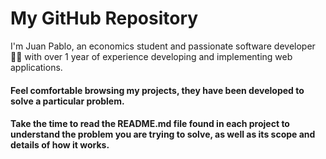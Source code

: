 <h1>My GitHub Repository</h1>

I'm Juan Pablo, an economics student and passionate software developer 👨‍💻 with over 1 year of experience developing and implementing web applications.

<h4>Feel comfortable browsing my projects, they have been developed to solve a particular problem.</h4>

<h4>Take the time to read the <strong> README.md </strong> file found in each project to understand the problem you are trying to solve, as well as its scope and details of how it works.</h4> 
